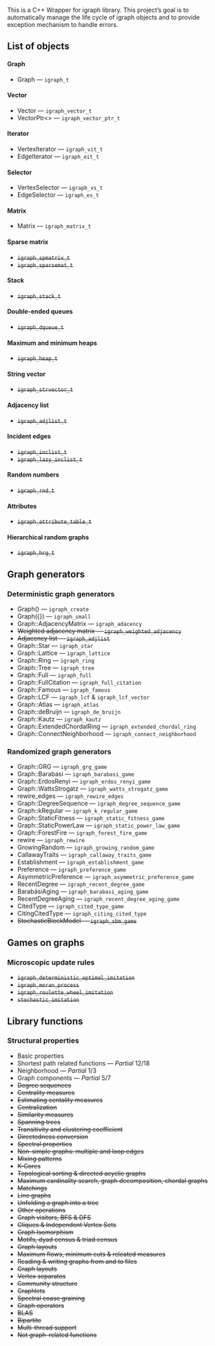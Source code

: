 
This is a C++ Wrapper for igraph library. This project’s goal is to
automatically manage the life cycle of igraph objects and to provide
exception mechanism to handle errors.

## List of objects

#### Graph
* Graph — `igraph_t`

#### Vector
* Vector — `igraph_vector_t`
* VectorPtr<> — `igraph_vector_ptr_t`

#### Iterator
* VertexIterator — `igraph_vit_t`
* EdgeIterator — `igraph_eit_t`

#### Selector
* VertexSelector — `igraph_vs_t`
* EdgeSelector — `igraph_es_t`

#### Matrix
* Matrix — `igraph_matrix_t`

#### Sparse matrix
* ~~`igraph_spmatrix_t`~~
* ~~`igraph_sparsemat_t`~~

#### Stack
* ~~`igraph_stack_t`~~

#### Double-ended queues
* ~~`igraph_dqueue_t`~~

#### Maximum and minimum heaps
* ~~`igraph_heap_t`~~

#### String vector
* ~~`igraph_strvector_t`~~

#### Adjacency list
* ~~`igraph_adjlist_t`~~

#### Incident edges
* ~~`igraph_inclist_t`~~
* ~~`igraph_lazy_inclist_t`~~

#### Random numbers
* ~~`igraph_rnd_t`~~

#### Attributes
* ~~`igraph_attribute_table_t`~~

#### Hierarchical random graphs
* ~~`igraph_hrg_t`~~

## Graph generators

### Deterministic graph generators
* Graph() — `igraph_create`
* Graph({}) — `igraph_small`
* Graph::AdjacencyMatrix — `igraph_adacency`
* ~~Weighted adjacency matrix — `igraph_weighted_adjacency`~~
* ~~Adjacency list — `igraph_adjlist`~~
* Graph::Star — `igraph_star`
* Graph::Lattice — `igraph_lattice`
* Graph::Ring — `igraph_ring`
* Graph::Tree — `igraph_tree`
* Graph::Full — `igraph_full`
* Graph::FullCitation — `igraph_full_citation`
* Graph::Famous — `igraph_famous`
* Graph::LCF — `igraph_lcf` & `igraph_lcf_vector`
* Graph::Atlas — `igraph_atlas`
* Graph::deBruijn — `igraph_de_bruijn`
* Graph::Kautz — `igraph_kautz`
* Graph::ExtendedChordalRing — `igraph_extended_chordal_ring`
* Graph::ConnectNeighborhood — `igraph_connect_neighborhood`

### Randomized graph generators
* Graph::GRG  — `igraph_grg_game`
* Graph::Barabasi — `igraph_barabasi_game`
* Graph::ErdosRenyi — `igraph_erdos_renyi_game`
* Graph::WattsStrogatz — `igraph_watts_strogatz_game`
* rewire_edges — `igraph_rewire_edges`
* Graph::DegreeSequence — `igraph_degree_sequence_game`
* Graph::kRegular  — `igraph_k_regular_game`
* Graph::StaticFitness — `igraph_static_fitness_game`
* Graph::StaticPowerLaw — `igraph_static_power_law_game`
* Graph::ForestFire — `igraph_forest_fire_game`
* rewire  — `igraph_rewire`
* GrowingRandom — `igraph_growing_random_game`
* CallawayTraits — `igraph_callaway_traits_game`
* Establishment — `igraph_establishment_game`
* Preference — `igraph_preference_game`
* AsymmetricPreference — `igraph_asymmetric_preference_game`
* RecentDegree — `igraph_recent_degree_game`
* BarabásiAging — `igraph_barabasi_aging_game`
* RecentDegreeAging — `igraph_recent_degree_aging_game`
* CitedType — `igraph_cited_type_game`
* CitingCitedType — `igraph_citing_cited_type`
* ~~StochasticBlockModel — `igraph_sbm_game`~~

## Games on graphs

### Microscopic update rules
* ~~`igraph_deterministic_optimal_imitation`~~
* ~~`igraph_moran_process`~~
* ~~`igraph_roulette_wheel_imitation`~~
* ~~`stochastic_imitation`~~

## Library functions

### Structural properties
* Basic properties
* Shortest path related functions — *Partial* 12/18
* Neighborhood — *Partial* 1/3
* Graph components — *Partial* 5/7
* ~~Degree sequences~~
* ~~Centrality measures~~
* ~~Estimating centality measures~~
* ~~Centralization~~
* ~~Similarity measures~~
* ~~Spanning trees~~
* ~~Transitivity and clustering coefficient~~
* ~~Directedness conversion~~
* ~~Spectral properties~~
* ~~Non-simple graphs: multiple and loop edges~~
* ~~Mixing patterns~~
* ~~K-Cores~~
* ~~Topological sorting & directed acyclic graphs~~
* ~~Maximum cardinality search, graph decomposition, chordal graphs~~
* ~~Matchings~~
* ~~Line graphs~~
* ~~Unfolding a graph into a tree~~
* ~~Other operations~~
* ~~Graph visitors, BFS & DFS~~
* ~~Cliques & Independent Vertex Sets~~
* ~~Graph Isomorphism~~
* ~~Motifs, dyad census & triad census~~
* ~~Graph layouts~~
* ~~Maximum flows, minimum cuts & releated measures~~
* ~~Reading & writing graphs from and to files~~
* ~~Graph layouts~~
* ~~Vertex separatos~~
* ~~Community structure~~
* ~~Graphlets~~
* ~~Spectral coase graining~~
* ~~Graph operators~~
* ~~BLAS~~
* ~~Bipartite~~
* ~~Multi-thread support~~
* ~~Not graph-related functions~~













